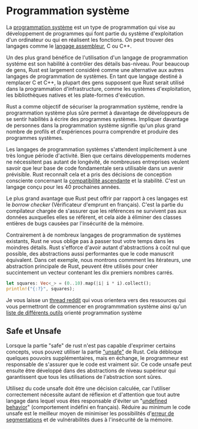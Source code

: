 # Programmation système

La [programmation système](https://en.wikipedia.org/wiki/Systems_programming) est un type de programmation qui vise au développement de programmes qui font partie du système d'exploitation d'un ordinateur ou qui en réalisent les fonctions.
On peut trouver des langages comme le [langage assembleur](https://en.wikipedia.org/wiki/Assembly_language), C ou C++.

Un des plus grand bénéfice de l'utilisation d'un langage de programmation systéme est son habilité à contrôler des détails bas-niveau.
Pour beaucoup de gens, Rust est largement considéré comme une alternative aux autres langages de programmation de systèmes.
En tant que langage destiné à remplacer C et C++, la plupart des gens supposent que Rust serait utilisé dans la programmation d'infrastructure, comme les systèmes d'exploitation, les bibliothèques natives et les plate-formes d'exécution.

Rust a comme objectif de sécuriser la programmation système, rendre la programmation système plus sûre permet à davantage de développeurs de se sentir habilités à écrire des programmes systèmes.
Impliquer davantage de personnes dans la programmation système signifie qu'un plus grand nombre de profils et d'expériences pourra comprendre et produire des programmes systèmes.

Les langages de programmation systèmes s'attendent implicitement à une très longue période d'activité.
Bien que certains développements modernes ne nécessitent pas autant de longévité, de nombreuses entreprises veulent savoir que leur base de code fondamentale sera utilisable dans un avenir prévisible.
Rust reconnaît cela et a pris des décisions de conception consciente concernant la [compatibilité ascendante](https://en.wikipedia.org/wiki/Backward_compatibility) et la stabilité.
C'est un langage conçu pour les 40 prochaines années.

Le plus grand avantage que Rust peut offrir par rapport à ces langages est le *borrow checker* (Vérificateur d'emprunt en français).
C'est la partie du compilateur chargée de s'assurer que les références ne survivent pas aux données auxquelles elles se réfèrent, et cela aide à éliminer des classes entières de bugs causées par l'insécurité de la mémoire.

Contrairement à de nombreux langages de programmation de systèmes existants, Rust ne vous oblige pas à passer tout votre temps dans les moindres détails.
Rust s'efforce d'avoir autant d'abstractions à coût nul que possible, des abstractions aussi performantes que le code manuscrit équivalent.
Dans cet exemple, nous montrons commment les itérateurs, une abstraction principale de Rust, peuvent être utilisés pour créer succintement un vecteur contenant les dix premiers nombres carrés.

```rust
let squares: Vec<_> = (0..10).map(|i| i * i).collect();
println!("{:?}", squares);
```

Je vous laisse un [thread reddit](https://www.reddit.com/r/rust/comments/7hkt2t/how_do_i_get_into_systems_programming/) qui vous orientera vers des ressources qui vous permettront de commencer en programmmation système ainsi qu'un [liste de différents outils](https://awesomeopensource.com/project/rust-unofficial/awesome-rust#system-tools) orienté programmation système

## Safe et Unsafe

Lorsque la partie "safe" de rust n'est pas capable d'exprimer certains concepts, vous pouvez utiliser la partie ["unsafe"](https://doc.rust-lang.org/stable/nomicon/index.html) de Rust.
Cela débloque quelques pouvoirs supplémentaires, mais en échange, le programmeur est responsable de s'assurer que le code est vraiment sûr.
Ce code unsafe peut ensuite être développé dans des abstractions de niveau supérieur qui garantissent que tous les utilisations de l'abstraction sont sûres.

Utilisez du code unsafe doit être une décision calculée, car l'utiliser correctement nécessite autant de réflexion et d'attention que tout autre langage dans lequel vous êtes responsable d'éviter un "[undefined behavior](https://raphlinus.github.io/programming/rust/2018/08/17/undefined-behavior.html)" (comportement indéfini en français).
Réduire au minimum le code unsafe est le meilleur moyen de minimiser les possibilités d'[erreur de segmentations](https://en.wikipedia.org/wiki/Segmentation_fault) et de vulnérabilités dues à l'insécurité de la mémoire.
